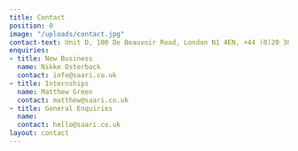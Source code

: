 ```yaml
---
title: Contact
position: 0
image: "/uploads/contact.jpg"
contact-text: Unit D, 100 De Beauvoir Road, London N1 4EN, +44 (0)20 3868 6443 hello@saari.io
enquiries:
- title: New Business
  name: Nikke Osterback
  contact: info@saari.co.uk
- title: Internships
  name: Matthew Green
  contact: matthew@saari.co.uk
- title: General Enquiries
  name: 
  contact: hello@saari.co.uk
layout: contact
---
```


